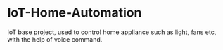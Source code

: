 # IoT-Home-Automation
IoT base project, used to control home appliance such as light, fans etc, with the help of voice command.
